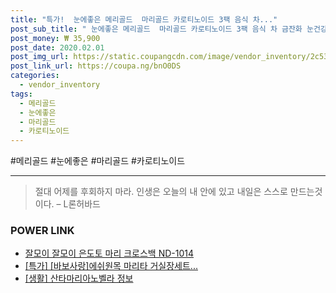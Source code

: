 ```yaml
--- 
title: "특가!  눈에좋은 메리골드  마리골드 카로티노이드 3팩 음식 차..." 
post_sub_title: " 눈에좋은 메리골드  마리골드 카로티노이드 3팩 음식 차 금잔화 눈건강 꽃잎 효능 지아잔틴 꽃 티백 녹황색 루테인" 
post_money: ₩ 35,900 
post_date: 2020.02.01 
post_img_url: https://static.coupangcdn.com/image/vendor_inventory/2c53/07d196537604421b4b1729c4d53e40dabc9099fcdf44d282828bc39d42d8.jpg 
post_link_url: https://coupa.ng/bnO0DS 
categories: 
  - vendor_inventory 
tags: 
  - 메리골드 
  - 눈에좋은 
  - 마리골드 
  - 카로티노이드 
--- 
```

  #메리골드 #눈에좋은 #마리골드 #카로티노이드 
<hr> 

> 절대 어제를 후회하지 마라. 인생은 오늘의  내 안에 있고 내일은 스스로 만드는것이다. – L론허바드 


### POWER LINK

* <a href="https://blog.naver.com/fasyy4321/221785222877" target="_blank">잘모이 잘모이 은도토 마리 크로스백 ND-1014</a>
* <a href="https://blog.naver.com/an0733/221785857287" target="_blank">[특가] [바보사랑]에쉬원목 마리타 거실장세트...</a>
* <a href="https://blog.naver.com/fasyy4321/221770104248" target="_blank"> [생활] 산타마리아노벨라 정보 </a>
